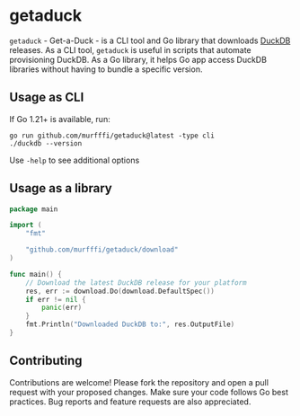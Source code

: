# getaduck

`getaduck` - Get-a-Duck - is a CLI tool and Go library that downloads [DuckDB](https://duckdb.org/) releases. As a CLI tool,
`getaduck` is useful in scripts that automate provisioning DuckDB. As a Go library, it helps Go app access
DuckDB libraries without having to bundle a specific version.

## Usage as CLI

If Go 1.21+ is available, run:

```
go run github.com/murfffi/getaduck@latest -type cli
./duckdb --version
```

Use ```-help``` to see additional options

## Usage as a library

```go
package main

import (
	"fmt"

	"github.com/murfffi/getaduck/download"
)

func main() {
	// Download the latest DuckDB release for your platform
	res, err := download.Do(download.DefaultSpec())
	if err != nil {
		panic(err)
	}
	fmt.Println("Downloaded DuckDB to:", res.OutputFile)
}
```

## Contributing

Contributions are welcome! Please fork the repository and open a pull request with your proposed changes. Make sure your code follows Go best practices. Bug reports and feature requests are also appreciated.
